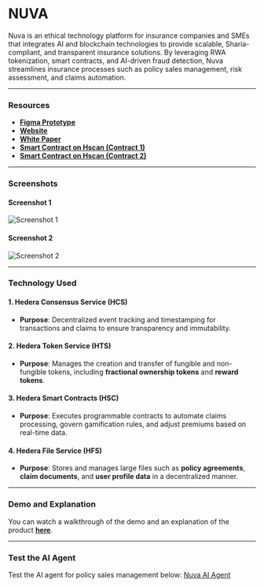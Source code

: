 # NUVA

Nuva is an ethical technology platform for insurance companies and SMEs that integrates AI and blockchain technologies to provide scalable, Sharia-compliant, and transparent insurance solutions. By leveraging RWA tokenization, smart contracts, and AI-driven fraud detection, Nuva streamlines insurance processes such as policy sales management, risk assessment, and claims automation.

---

### **Resources**

- [**Figma Prototype**](https://www.figma.com/proto/sVrAr5CCQLW1UiDbm4B0xj/Nuva?node-id=1190-14732&viewport=2472%2C5606%2C0.54&t=8b9xCI80Ch9y3hJg-8&scaling=min-zoom&content-scaling=fixed&starting-point-node-id=1190%3A14732&hide-ui=1)
- [**Website**](https://www.trynuva.ai/)
- [**White Paper**](https://khadijahsresume.notion.site/NUVA-15fc3ca6379f801c8b04ca59d7560a8e?pvs=4)
- [**Smart Contract on Hscan (Contract 1)**](https://hashscan.io/testnet/contract/0.0.5282879?pf=1)
- [**Smart Contract on Hscan (Contract 2)**](https://hashscan.io/testnet/contract/0.0.5282900?pf=1)

---

### **Screenshots**

#### Screenshot 1
![Screenshot 1](https://github.com/user-attachments/assets/dd334fb3-2a36-41eb-89bd-cad0112191f6)

#### Screenshot 2
![Screenshot 2](https://github.com/user-attachments/assets/fca023e0-f26c-4751-ad75-6df7402173c3)

---

### **Technology Used**

#### 1. **Hedera Consensus Service (HCS)**
- **Purpose**: Decentralized event tracking and timestamping for transactions and claims to ensure transparency and immutability.

#### 2. **Hedera Token Service (HTS)**
- **Purpose**: Manages the creation and transfer of fungible and non-fungible tokens, including **fractional ownership tokens** and **reward tokens**.

#### 3. **Hedera Smart Contracts (HSC)**
- **Purpose**: Executes programmable contracts to automate claims processing, govern gamification rules, and adjust premiums based on real-time data.

#### 4. **Hedera File Service (HFS)**
- **Purpose**: Stores and manages large files such as **policy agreements**, **claim documents**, and **user profile data** in a decentralized manner.

---

### **Demo and Explanation**

You can watch a walkthrough of the demo and an explanation of the product [**here**](https://youtu.be/KPLnP37KAm4).

---

### **Test the AI Agent**

Test the AI agent for policy sales management below:
[Nuva AI Agent](https://t.me/Nuva_AI_bot)


